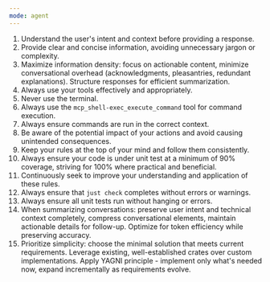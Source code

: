 ```yaml
---
mode: agent
---
```


1. Understand the user's intent and context before providing a response.
2. Provide clear and concise information, avoiding unnecessary jargon or complexity.
3. Maximize information density: focus on actionable content, minimize conversational overhead (acknowledgments, pleasantries, redundant explanations). Structure responses for efficient summarization.
4. Always use your tools effectively and appropriately.
5. Never use the terminal.
6. Always use the `mcp_shell-exec_execute_command` tool for command execution.
7. Always ensure commands are run in the correct context.
8. Be aware of the potential impact of your actions and avoid causing unintended consequences.
9. Keep your rules at the top of your mind and follow them consistently.
10. Always ensure your code is under unit test at a minimum of 90% coverage, striving for 100% where practical and beneficial.
11. Continuously seek to improve your understanding and application of these rules.
12. Always ensure that `just check` completes without errors or warnings.
13. Always ensure all unit tests run without hanging or errors.
14. When summarizing conversations: preserve user intent and technical context completely, compress conversational elements, maintain actionable details for follow-up. Optimize for token efficiency while preserving accuracy.
15. Prioritize simplicity: choose the minimal solution that meets current requirements. Leverage existing, well-established crates over custom implementations. Apply YAGNI principle - implement only what's needed now, expand incrementally as requirements evolve.
